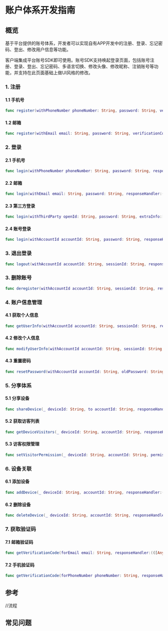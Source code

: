 # 账户体系开发指南

## 概览

​        基于平台提供的账号体系，开发者可以实现自有APP开发中的注册、登录、忘记密码、登出、修改用户信息等功能。

​        客户端集成平台账号SDK即可使用。账号SDK支持唤起登录页面，包括账号注册、登录、登出、忘记密码、多语言切换、修改头像、修改昵称、注销账号等功能，并支持在此页面基础上做UI风格的修改。 

### 1. 注册
#### 1.1 手机号
```swift
func register(withPhoneNumber phoneNumber: String, password: String, verificationCode: String, responseHandler:(([AnyHashable : Any]) -> Void)?)
```
#### 1.2 邮箱
```swift
func register(withEmail email: String, password: String, verificationCode: String, responseHandler:(([AnyHashable : Any]) -> Void)?)
```
### 2. 登录
#### 2.1 手机号
```swift
func login(withPhoneNumber phoneNumber: String, password: String, responseHandler:(([AnyHashable : Any]) -> Void)?)
```
#### 2.2 邮箱
```swift
func login(withEmail email: String, password: String, responseHandler:(([AnyHashable : Any]) -> Void)?)
```
#### 2.3 第三方登录
```swift
func login(withThirdParty openId: String, password: String, extraInfo:[AnyHashable : Any],  responseHandler:(([AnyHashable : Any]) -> Void)?)
```
#### 2.4 账号登录
```swift
func login(withAccountId accountId: String, password: String, responseHandler:(([AnyHashable : Any]) -> Void)?)
```

### 3. 退出登录
```swift
func logout(withAccountId accountId: String, sessionId: String, responseHandler:(([AnyHashable : Any]) -> Void)?)
```
### 3. 删除账号
```swift
func deregister(withAccountId accountId: String, sessionId: String, responseHandler:(([AnyHashable : Any]) -> Void)?)
```
### 4. 账户信息管理
#### 4.1 获取个人信息
```swift
func getUserInfo(withAccountId accountId: String, sessionId: String, responseHandler:(([AnyHashable : Any]) -> Void)?)
```
#### 4.2 修改个人信息
```swift
func modifyUserInfo(withAccountId accountId: String, sessionId: String, modifiedInfo: [AnyHashable : Any], responseHandler:(([AnyHashable : Any]) -> Void)?)
```
#### 4.3 重置密码
```swift
func resetPassword(withAccountId accountId: String, oldPassword: String, newPassword: String, verificationCode: String, responseHandler:(([AnyHashable : Any]) -> Void)?)
```
### 5. 分享体系
#### 5.1 分享设备
```swift
func shareDevice(_ deviceId: String, to accountId: String, responseHandler:(([AnyHashable : Any]) -> Void)?)
```

#### 5.2 获取访客列表
```swift
func getDeviceVisitors(_ deviceId: String, accountId: String, responseHandler:(([AnyHashable : Any]) -> Void)?)
```

#### 5.3 访客权限管理
```swift
func setVisitorPermission(_ deviceId: String, accountId: String, permission: Int, responseHandler:(([AnyHashable : Any]) -> Void)?)
```

### 6. 设备关联
#### 6.1 添加设备
```swift
func addDevice(_ deviceId: String, accountId: String, responseHandler:(([AnyHashable : Any]) -> Void)?)
```
#### 6.2 删除设备
```swift
func deleteDevice(_ deviceId: String, accountId: String, responseHandler:(([AnyHashable : Any]) -> Void)?)
```
### 7. 获取验证码
#### 7.1 邮箱验证码
```swift
func getVerificationCode(forEmail email: String, responseHandler:(([AnyHashable : Any]) -> Void)?)
```
#### 7.2 手机验证码
```swift
func getVerificationCode(forPhoneNumber phoneNumber: String, responseHandler:(([AnyHashable : Any]) -> Void)?)
```

## 参考
//流程

## 常见问题
